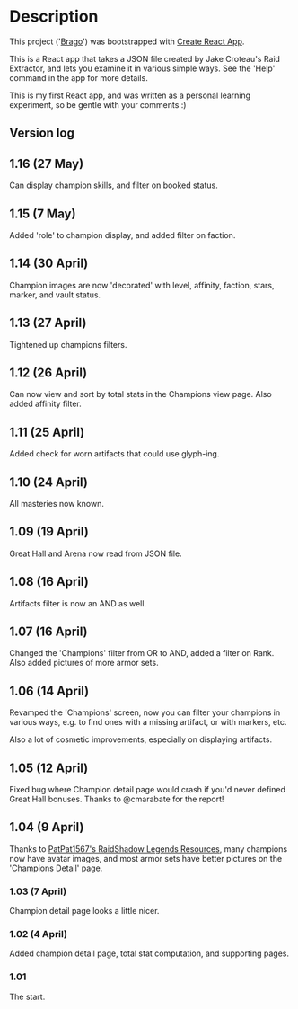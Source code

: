 
# Description

This project ('[Brago](https://github.com/kfishkin/brago)') was bootstrapped with [Create React App](https://github.com/facebook/create-react-app).


This is a React app that takes a JSON file created by
Jake Croteau's Raid Extractor, and lets you examine it
in various simple ways. See the 'Help' command in the app
for more details.

This is my first React app, and was written as a personal
learning experiment, so be gentle with your comments :)

## Version log
## 1.16 (27 May)
Can display champion skills, and filter on booked status.

## 1.15 (7 May)
Added 'role' to champion display, and added filter on faction.

## 1.14 (30 April)
Champion images are now 'decorated' with level, affinity, faction, stars, marker, and vault status.

## 1.13 (27 April)
Tightened up champions filters.

## 1.12 (26 April)
Can now view and sort by total stats in the Champions view page.
Also added affinity filter.

## 1.11 (25 April)
Added check for worn artifacts that could use glyph-ing.

## 1.10 (24 April)
All masteries now known.

## 1.09 (19 April)
Great Hall and Arena now read from JSON file.

## 1.08 (16 April)
Artifacts filter is now an AND as well.

## 1.07 (16 April)
Changed the 'Champions' filter from OR to AND, added a filter on Rank. Also added pictures of more armor sets.

## 1.06 (14 April)
Revamped the 'Champions' screen, now you can filter your champions
in various ways, e.g. to find ones with a missing artifact, or
with markers, etc.

Also a lot of cosmetic improvements, especially on displaying
artifacts.

## 1.05 (12 April)
Fixed bug where Champion detail page would crash if you'd never defined
Great Hall bonuses. Thanks to @cmarabate for the report!

## 1.04 (9 April)
Thanks to [PatPat1567's RaidShadow Legends Resources](https://github.com/PatPat1567/RaidShadowLegendsData), many champions now have avatar images, and most armor sets have better pictures on the 'Champions Detail' page.

### 1.03 (7 April)
  Champion detail page looks a little nicer.

### 1.02 (4 April)
  Added champion detail page, total stat computation, and supporting pages.

### 1.01
The start.